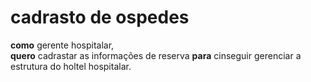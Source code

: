 
# cadrasto de ospedes 

**como** gerente hospitalar,  
**quero** cadrastar as informações de reserva
**para** cinseguir gerenciar a estrutura do holtel hospitalar.
